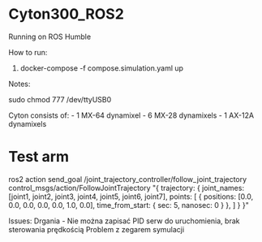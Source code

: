 # Cyton300_ROS2

Running on ROS Humble

How to run:
1. docker-compose -f compose.simulation.yaml up

Notes:

sudo chmod 777 /dev/ttyUSB0


Cyton consists of: 
    - 1 MX-64 dynamixel
    - 6 MX-28 dynamixels
    - 1 AX-12A dynamixels

# Test arm

ros2 action send_goal /joint_trajectory_controller/follow_joint_trajectory control_msgs/action/FollowJointTrajectory "{
  trajectory: {
    joint_names: [joint1, joint2, joint3, joint4, joint5, joint6, joint7],
    points: [
        { positions: [0.0, 0.0, 0.0, 0.0, 0.0, 1.0, 0.0], time_from_start: { sec: 5, nanosec: 0 } },
    ]
  }
}"

Issues:
Drgania - Nie można zapisać PID serw do uruchomienia, brak sterowania prędkością
Problem z zegarem symulacji